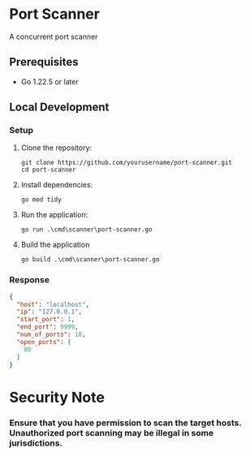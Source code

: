 # Port Scanner

A concurrent port scanner

## Prerequisites

- Go 1.22.5 or later

## Local Development

### Setup

1. Clone the repository:
    ```
    git clone https://github.com/yourusername/port-scanner.git
    cd port-scanner
    ```
2. Install dependencies:
    ```
    go mod tidy
    ```
3. Run the application:
    ```
    go run .\cmd\scanner\port-scanner.go   
    ```
4. Build the application
    ```
    go build .\cmd\scanner\port-scanner.go
    ```
### Response
```json
{
  "host": "localhost",
  "ip": "127.0.0.1",
  "start_port": 1,
  "end_port": 9999,
  "num_of_ports": 18,
  "open_ports": [
    80
  ]
}
```

# Security Note
### Ensure that you have permission to scan the target hosts. Unauthorized port scanning may be illegal in some jurisdictions.
